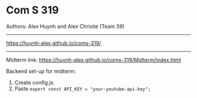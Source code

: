 # Com S 319

Authors: Alex Huynh and Alex Christie (Team 59)

---

<https://huynh-alex.github.io/coms-319/>

---

Midterm link: <https://huynh-alex.github.io/coms-319/Midterm/index.html>

Backend set-up for midterm:
1. Create config.js.
2. Paste `export const API_KEY = "your-youtube-api-key";` 